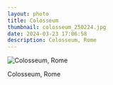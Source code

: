 ```yaml
---
layout: photo
title: Colosseum 
thumbnail: colosseum_250224.jpg
date: 2024-03-23 17:06:58
description: Colosseum, Rome
---
```


<img alt="Colosseum, Rome" src="{{ site.photourl }}colosseum_250224.jpg">

Colosseum, Rome